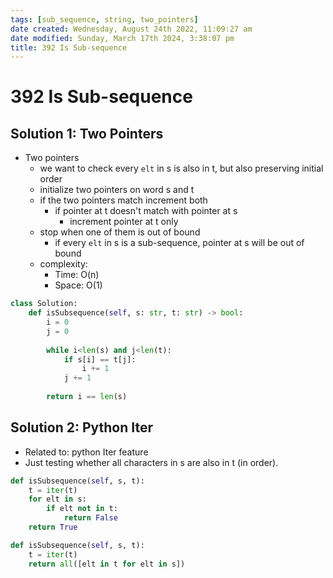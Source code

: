```yaml
---
tags: [sub_sequence, string, two_pointers]
date created: Wednesday, August 24th 2022, 11:09:27 am
date modified: Sunday, March 17th 2024, 3:38:07 pm
title: 392 Is Sub-sequence
---
```


# 392 Is Sub-sequence

## Solution 1: Two Pointers

 - Two pointers
	 - we want to check every `elt` in s is also in t, but also preserving initial order
	 - initialize two pointers on word s and t
	 - if the two pointers match increment both
		 - if pointer at t doesn't match with pointer at s
			 - increment pointer at t only
	 - stop when one of them is out of bound
		 - if every `elt` in s is a sub-sequence, pointer at s will be out of bound
	 - complexity:
		 - Time: O(n)
		 - Space: O(1)

```python
class Solution:
    def isSubsequence(self, s: str, t: str) -> bool:        
        i = 0
        j = 0
        
        while i<len(s) and j<len(t):
            if s[i] == t[j]:
                i += 1
            j += 1
            
        return i == len(s)
```

## Solution 2: Python Iter

- Related to: python Iter feature
- Just testing whether all characters in s are also in t (in order).

```python
def isSubsequence(self, s, t):
    t = iter(t)
    for elt in s:
        if elt not in t:
            return False
    return True
```

```python
def isSubsequence(self, s, t):
    t = iter(t)
    return all([elt in t for elt in s])
```
